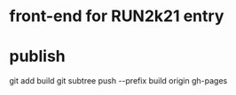 # front-end for RUN2k21 entry



# publish 
git add build
git subtree push --prefix build origin gh-pages